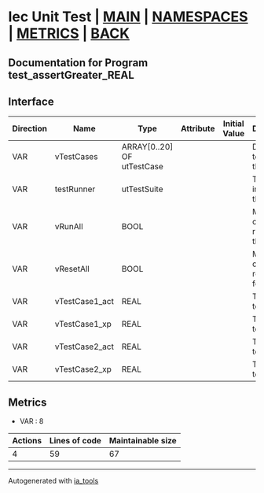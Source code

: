 # Iec Unit Test | [MAIN] | [NAMESPACES] | [METRICS] | [BACK]  

## Documentation for Program test_assertGreater_REAL  

## Interface  

| Direction | Name | Type | Attribute | Initial Value | Documentation |
| --------- | ---- | ---- | --------- | ------------- | ------------- |
| VAR | vTestCases | ARRAY[0..20] OF utTestCase |  |  | Definition of all test cases for this POU |  
| VAR | testRunner | utTestSuite |  |  | Test Suite fb instance to run the tests |  
| VAR | vRunAll | BOOL |  |  | Manual command to run all tests for this POU |  
| VAR | vResetAll | BOOL |  |  | Manual command to reset all tests for this POU |  
| VAR | vTestCase1_act | REAL |  |  | Test data 1 of test case 1 |  
| VAR | vTestCase1_xp | REAL |  |  | Test data 2 of test case 1 |  
| VAR | vTestCase2_act | REAL |  |  | Test data 1 of test case 2 |  
| VAR | vTestCase2_xp | REAL |  |  | Test data 2 of test case 2 |  


## Metrics  

- VAR : 8

| Actions | Lines of code | Maintainable size |
| ------- | ------------- | ----------------- |
| 4 | 59 | 67 |

---
Autogenerated with [ia_tools](https://github.com/tkucic/ia_tools)  

[MAIN]: ../../../../index.md
[NAMESPACES]: ../../nsList.md
[METRICS]: ../../../metrics.md
[BACK]: ../nsMain.md
